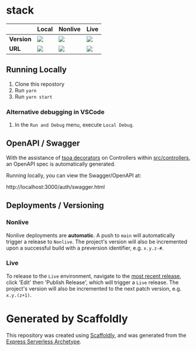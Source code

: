 # stack

|             | Local                                                                                                                             | Nonlive                                                                                                                                   | Live                                                                                                              |
| ----------- | --------------------------------------------------------------------------------------------------------------------------------- | ----------------------------------------------------------------------------------------------------------------------------------------- | ----------------------------------------------------------------------------------------------------------------- |
| **Version** | [![](https://img.shields.io/static/v1?label=auth%20%5Blocal%5D&message=main&color=informational&logo=github)]()                   | [![](https://img.shields.io/static/v1?label=auth%20%5Bnonlive%5D&message=v1.2.3&color=informational&logo=github)]()                       | [![](https://img.shields.io/static/v1?label=auth&message=Not%20Deployed&color=critical&logo=github)]()            |
| **URL**     | [![](https://img.shields.io/static/v1?label=auth%20%5Blocal%5D&message=http://localhost:3000/auth&color=orange&logo=amazonaws)]() | [![](https://img.shields.io/static/v1?label=auth%20%5Bnonlive%5D&message=https://api-nonlive.saml.to/auth&color=orange&logo=amazonaws)]() | [![](https://img.shields.io/static/v1?label=auth&message=https://api.saml.to/auth&color=orange&logo=amazonaws)]() |

## Running Locally

1. Clone this repostory
1. Run `yarn`
1. Run `yarn start`

### Alternative debugging in VSCode

1. In the `Run and Debug` menu, execute `Local Debug`.

## OpenAPI / Swagger

With the assistance of [tsoa decorators](https://tsoa-community.github.io/docs/) on Controllers
within [src/controllers](src/controllers), an OpenAPI spec is automatically
generated.

Running locally, you can view the Swagger/OpenAPI at:

http://localhost:3000/auth/swagger.html

## Deployments / Versioning

### Nonlive

Nonlive deployments are **automatic**. A push to `main` will automatically
trigger a release to `Nonlive`. The project's version will also be incremented
upon a successful build with a preversion identifier, e.g. `x.y.z-#`.

### Live

To release to the `Live` environment, navigate to the
[most recent release](./releases), click 'Edit' then 'Publish Release', which
will trigger a `Live` release. The project's version will also be incremented
to the next patch version, e.g. `x.y.(z+1)`.

# Generated by Scaffoldly

This repository was created using [Scaffoldly](https://start.scaffold.ly), and
was generated from the
[Express Serverless Archetype](https://github.com/scaffoldly/archetype-express-serverless-rest-api).
